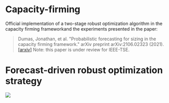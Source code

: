# Capacity-firming
Official implementation of a two-stage robust optimization algorithm in the capacity firming frameworkand the experiments presented in the paper:
> Dumas, Jonathan, et al. "Probabilistic forecasting for sizing in the capacity firming framework." arXiv preprint arXiv:2106.02323 (2021).
> [[arxiv]](https://arxiv.org/abs/2106.02323)
Note: this paper is under review for IEEE-TSE.

# Forecast-driven robust optimization strategy
![](figures/archi.png)
